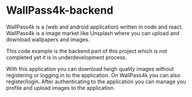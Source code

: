 # WallPass4k-backend

WallPass4k is a (web and android application) written in node and react. WallPass4k is a  image market like Unsplash where you can upload and download wallpapers and images. 

This code example is the backend part of this project which is not completed yet it is in underdevelopment process. 

With this application you can download heigh quality images without registering or logging in to the application.
On WallPass4k you can also register/login. After authenticating to the application you can manage you profile and upload images to the application.
